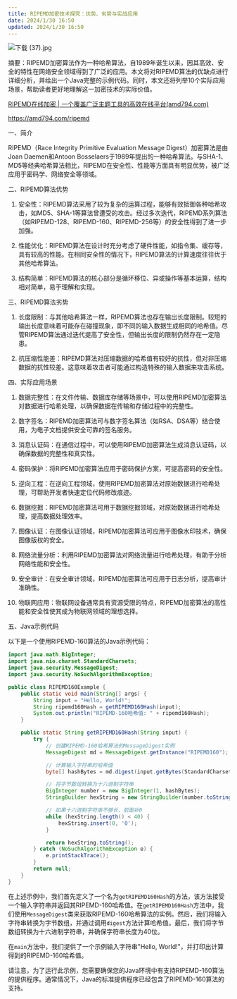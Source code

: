 ```yaml
---
title: RIPEMD加密技术探究：优势、劣势与实战应用
date: 2024/1/30 16:50
updated: 2024/1/30 16:50
---
```



![下载 (37).jpg](https://p6-juejin.byteimg.com/tos-cn-i-k3u1fbpfcp/163dc4588bdd4f2ca368987a49699932~tplv-k3u1fbpfcp-jj-mark:0:0:0:0:q75.image#?w=1024&h=768&s=124078&e=jpg&b=dfdac4)

摘要：RIPEMD加密算法作为一种哈希算法，自1989年诞生以来，因其高效、安全的特性在网络安全领域得到了广泛的应用。本文将对RIPEMD算法的优缺点进行详细分析，并给出一个Java完整的示例代码。同时，本文还将列举10个实际应用场景，帮助读者更好地理解这一加密技术的实际价值。

[RIPEMD在线加密 | 一个覆盖广泛主题工具的高效在线平台(amd794.com)](https://amd794.com/ripemd)

https://amd794.com/ripemd

一、简介

RIPEMD（Race Integrity Primitive Evaluation Message Digest）加密算法是由Joan Daemen和Antoon Bosselaers于1989年提出的一种哈希算法。与SHA-1、MD5等经典哈希算法相比，RIPEMD在安全性、性能等方面具有明显优势，被广泛应用于密码学、网络安全等领域。

二、RIPEMD算法优势

1. 安全性：RIPEMD算法采用了较为复杂的运算过程，能够有效抵御各种哈希攻击，如MD5、SHA-1等算法曾遭受的攻击。经过多次迭代，RIPEMD系列算法（如RIPEMD-128、RIPEMD-160、RIPEMD-256等）的安全性得到了进一步加强。

2. 性能优化：RIPEMD算法在设计时充分考虑了硬件性能，如指令集、缓存等，具有较高的性能。在相同安全性的情况下，RIPEMD算法的计算速度往往优于其他哈希算法。

3. 结构简单：RIPEMD算法的核心部分是循环移位、异或操作等基本运算，结构相对简单，易于理解和实现。

三、RIPEMD算法劣势

1. 长度限制：与其他哈希算法一样，RIPEMD算法也存在输出长度限制。较短的输出长度意味着可能存在碰撞现象，即不同的输入数据生成相同的哈希值。尽管RIPEMD算法通过迭代提高了安全性，但输出长度的限制仍然存在一定隐患。

2. 抗压缩性能差：RIPEMD算法对压缩数据的哈希值有较好的抗性，但对非压缩数据的抗性较差。这意味着攻击者可能通过构造特殊的输入数据来攻击系统。

四、实际应用场景

1. 数据完整性：在文件传输、数据库存储等场景中，可以使用RIPEMD加密算法对数据进行哈希处理，以确保数据在传输和存储过程中的完整性。

2. 数字签名：RIPEMD加密算法可与数字签名算法（如RSA、DSA等）结合使用，为电子文档提供安全可靠的签名服务。

3. 消息认证码：在通信过程中，可以使用RIPEMD加密算法生成消息认证码，以确保数据的完整性和真实性。

4. 密码保护：将RIPEMD加密算法应用于密码保护方案，可提高密码的安全性。

5. 逆向工程：在逆向工程领域，使用RIPEMD加密算法对原始数据进行哈希处理，可帮助开发者快速定位代码修改痕迹。

6. 数据挖掘：RIPEMD加密算法可用于数据挖掘领域，对原始数据进行哈希处理，提高数据处理效率。

7. 图像认证：在图像认证领域，RIPEMD加密算法可应用于图像水印技术，确保图像版权的安全。

8. 网络流量分析：利用RIPEMD加密算法对网络流量进行哈希处理，有助于分析网络性能和安全性。

9. 安全审计：在安全审计领域，RIPEMD加密算法可应用于日志分析，提高审计准确性。

10. 物联网应用：物联网设备通常具有资源受限的特点，RIPEMD加密算法的高性能和安全性使其成为物联网领域的理想选择。

五、Java示例代码

以下是一个使用RIPEMD-160算法的Java示例代码：

```java
import java.math.BigInteger;
import java.nio.charset.StandardCharsets;
import java.security.MessageDigest;
import java.security.NoSuchAlgorithmException;

public class RIPEMD160Example {
    public static void main(String[] args) {
        String input = "Hello, World!";
        String ripemd160Hash = getRIPEMD160Hash(input);
        System.out.println("RIPEMD-160哈希值: " + ripemd160Hash);
    }

    public static String getRIPEMD160Hash(String input) {
        try {
            // 创建RIPEMD-160哈希算法的MessageDigest实例
            MessageDigest md = MessageDigest.getInstance("RIPEMD160");

            // 计算输入字符串的哈希值
            byte[] hashBytes = md.digest(input.getBytes(StandardCharsets.UTF_8));

            // 将字节数组转换为十六进制字符串
            BigInteger number = new BigInteger(1, hashBytes);
            StringBuilder hexString = new StringBuilder(number.toString(16));

            // 如果十六进制字符串不够长，前面补0
            while (hexString.length() < 40) {
                hexString.insert(0, '0');
            }

            return hexString.toString();
        } catch (NoSuchAlgorithmException e) {
            e.printStackTrace();
        }
        return null;
    }
}
```

在上述示例中，我们首先定义了一个名为`getRIPEMD160Hash`的方法，该方法接受一个输入字符串并返回其RIPEMD-160哈希值。在`getRIPEMD160Hash`方法中，我们使用`MessageDigest`类来获取RIPEMD-160哈希算法的实例。然后，我们将输入字符串转换为字节数组，并通过调用`digest`方法计算哈希值。最后，我们将字节数组转换为十六进制字符串，并确保字符串长度为40位。

在`main`方法中，我们提供了一个示例输入字符串"Hello, World!"，并打印出计算得到的RIPEMD-160哈希值。

请注意，为了运行此示例，您需要确保您的Java环境中有支持RIPEMD-160算法的提供程序。通常情况下，Java的标准提供程序已经包含了RIPEMD-160算法的支持。
